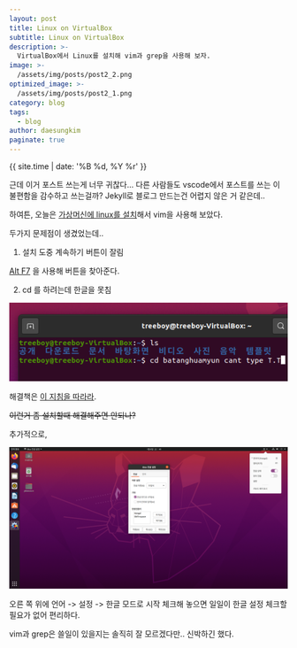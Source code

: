 ```yaml
---
layout: post
title: Linux on VirtualBox
subtitle: Linux on VirtualBox
description: >-
  VirtualBox에서 Linux를 설치해 vim과 grep을 사용해 보자.
image: >-
  /assets/img/posts/post2_2.png
optimized_image: >-
  /assets/img/posts/post2_1.png
category: blog
tags:
  - blog
author: daesungkim
paginate: true
---
```

{{ site.time | date: '%B %d, %Y %r' }}

근데 이거 포스트 쓰는게 너무 귀찮다... 다른 사람들도 vscode에서 포스트를 쓰는 이 불편함을 감수하고 쓰는걸까? Jekyll로 블로그 만드는건 어렵지 않은 거 같은데..

하여튼, 오늘은 [가상머신에 linux를 설치](https://mainia.tistory.com/2379)해서 vim을 사용해 보았다.

두가지 문제점이 생겼었는데..

1. 설치 도중 계속하기 버튼이 잘림

  [Alt F7](https://askubuntu.com/questions/755196/i-cant-see-the-next-button-ubuntu-installation-on-vmware) 을 사용해 버튼을 찾아준다.

2. cd 를 하려는데 한글을 못침

  ![절망](/assets/img/posts/post2_cantkorean.png "절망")

  해결책은 [이 지침을 따라라](https://hunsdev.tistory.com/3).

  <del>이런거 좀 설치할때 해결해주면 안되나?<del>

추가적으로, 

![한글 모드로 시작](/assets/img/posts/post2_hangul.png "한글 모드로 시작")

오른 쪽 위에 언어 -> 설정 -> 한글 모드로 시작 체크해 놓으면 일일이 한글 설정 체크할 필요가 없어 편리하다.

vim과 grep은 쓸일이 있을지는 솔직히 잘 모르겠다만.. 신박하긴 했다.